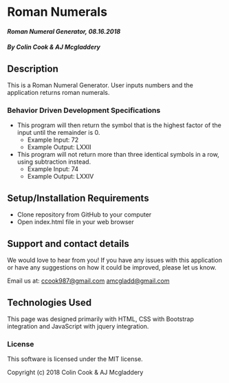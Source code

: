 # **Roman Numerals**

#### _Roman Numeral Generator, 08.16.2018_

##### By Colin Cook & AJ Mcgladdery

## Description

This is a Roman Numeral Generator. User inputs numbers and the application returns roman numerals.

### Behavior Driven Development Specifications

<!-- * This program does nothing to non-numeric characters
    * Example Input: Apple
    * Example Output: Apple
* This program does nothing to numbers below 1 or above 3,999
    * Example Input: 4,159
    * Example Output: 4,159
* This program converts predefined values to corresponding symbols
    * Example Input: 50
    * Example Output: L -->
* This program will then return the symbol that is the highest factor of the input until the remainder is 0.
    * Example Input: 72
    * Example Output: LXXII
* This program will not return more than three identical symbols in a row, using subtraction instead.
    * Example Input: 74
    * Example Output: LXXIV

## Setup/Installation Requirements

* Clone repository from GitHub to your computer
* Open index.html file in your web browser

## Support and contact details

We would love to hear from you! If you have any issues with this application or have any suggestions on how it could be improved, please let us know.

Email us at:  ccook987@gmail.com
              amcgladd@gmail.com

## Technologies Used

This page was designed primarily with HTML, CSS with Bootstrap integration and JavaScript with jquery integration.

### License

This software is licensed under the MIT license.

Copyright (c) 2018 Colin Cook & AJ Mcgladdery
